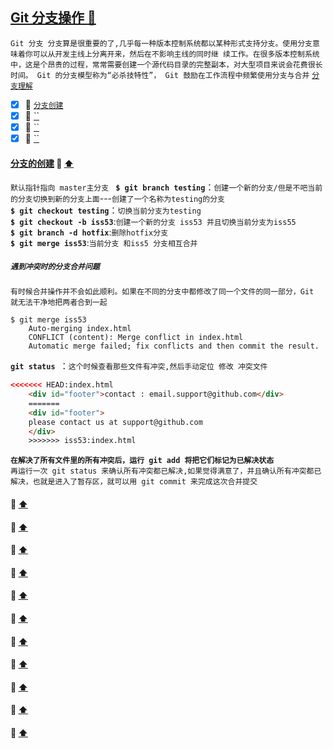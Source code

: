 <a id="top" href="#top">Git 分支操作  :maple_leaf:</a> 
----
`Git 分支 分支算是很重要的了,几乎每一种版本控制系统都以某种形式支持分支。使用分支意味着你可以从开发主线上分离开来，然后在不影响主线的同时继
续工作。在很多版本控制系统中，这是个昂贵的过程，常常需要创建一个源代码目录的完整副本，对大型项目来说会花费很长时间。 Git 的分支模型称为“必杀技特性”，
Git 鼓励在工作流程中频繁使用分支与合并` [`分支理解`](http://git.oschina.net/progit/3-Git-%E5%88%86%E6%94%AF.html#3.1-%E4%BD%95%E8%B0%93%E5%88%86%E6%94%AF)

- [x] :maple_leaf: <a href="#BranchNow">`分支创建`</a>
- [x] :maple_leaf: <a href="#">``</a>
- [x] :maple_leaf: <a href="#">``</a>
- [x] :maple_leaf: <a href="#">``</a>

####  <a id="BranchNow" href="#BranchNow">分支的创建</a>  :star2: <a href="#top"> :arrow_up: </a>
`默认指针指向 master主分支 `
**`$ git branch testing`**：`创建一个新的分支/但是不吧当前的分支切换到新的分支上面`---`创建了一个名称为testing的分支`<br/>
**`$ git checkout testing`**：`切换当前分支为testing` <br/>
**`$ git checkout -b iss53`**:`创建一个新的分支 iss53 并且切换当前分支为iss55 `<br/>
**`$ git branch -d hotfix`**:`删除hotfix分支`<br/>
**`$ git merge iss53`**:`当前分支 和iss5 分支相互合并`<br/>
##### `遇到冲突时的分支合并问题`
`有时候合并操作并不会如此顺利。如果在不同的分支中都修改了同一个文件的同一部分，Git 就无法干净地把两者合到一起`

```shell
$ git merge iss53
    Auto-merging index.html
    CONFLICT (content): Merge conflict in index.html
    Automatic merge failed; fix conflicts and then commit the result.
```
**`git status `**：`这个时候查看那些文件有冲突,然后手动定位 修改 冲突文件`
```html
<<<<<<< HEAD:index.html
    <div id="footer">contact : email.support@github.com</div>
    =======
    <div id="footer">
    please contact us at support@github.com
    </div>
    >>>>>>> iss53:index.html
```
**`在解决了所有文件里的所有冲突后，运行 git add 将把它们标记为已解决状态`**<br/>
`再运行一次 git status 来确认所有冲突都已解决,如果觉得满意了，并且确认所有冲突都已解决，也就是进入了暂存区，就可以用 git commit 来完成这次合并提交`

####  <a id="" href="#"></a>  :star2: <a href="#top"> :arrow_up: </a>
####  <a id="" href="#"></a>  :star2: <a href="#top"> :arrow_up: </a>
####  <a id="" href="#"></a>  :star2: <a href="#top"> :arrow_up: </a>
####  <a id="" href="#"></a>  :star2: <a href="#top"> :arrow_up: </a>
####  <a id="" href="#"></a>  :star2: <a href="#top"> :arrow_up: </a>
####  <a id="" href="#"></a>  :star2: <a href="#top"> :arrow_up: </a>
####  <a id="" href="#"></a>  :star2: <a href="#top"> :arrow_up: </a>
####  <a id="" href="#"></a>  :star2: <a href="#top"> :arrow_up: </a>
####  <a id="" href="#"></a>  :star2: <a href="#top"> :arrow_up: </a>
####  <a id="" href="#"></a>  :star2: <a href="#top"> :arrow_up: </a>
####  <a id="" href="#"></a>  :star2: <a href="#top"> :arrow_up: </a>







